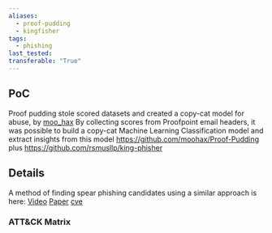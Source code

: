 ```yaml
---
aliases:
  - proof-pudding
  - kingfisher
tags:
  - phishing
last_tested: 
transferable: "True"
---
```

## **PoC**
Proof pudding stole scored datasets and created a copy-cat model for abuse, by [moo_hax](twitter.com/moo_hax)
By collecting scores from Proofpoint email headers, it was possible to build a copy-cat Machine Learning Classification model and extract insights from this model
https://github.com/moohax/Proof-Pudding 
plus
https://github.com/rsmusllp/king-phisher 

## **Details**
A method of finding spear phishing candidates using a similar approach is here:
[Video]()
[Paper](https://warroom.rsmus.com/socially-susceptible/) 
[cve](https://nvd.nist.gov/vuln/detail/CVE-2019-20634) 
### ATT&CK Matrix